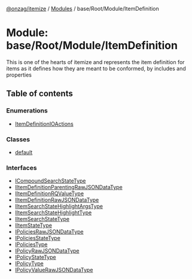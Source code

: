 [@onzag/itemize](../README.md) / [Modules](../modules.md) / base/Root/Module/ItemDefinition

# Module: base/Root/Module/ItemDefinition

This is one of the hearts of itemize and represents the item definition
for items as it defines how they are meant to be conformed, by includes and properties

## Table of contents

### Enumerations

- [ItemDefinitionIOActions](../enums/base_Root_Module_ItemDefinition.ItemDefinitionIOActions.md)

### Classes

- [default](../classes/base_Root_Module_ItemDefinition.default.md)

### Interfaces

- [ICompoundSearchStateType](../interfaces/base_Root_Module_ItemDefinition.ICompoundSearchStateType.md)
- [IItemDefinitionParentingRawJSONDataType](../interfaces/base_Root_Module_ItemDefinition.IItemDefinitionParentingRawJSONDataType.md)
- [IItemDefinitionRQValueType](../interfaces/base_Root_Module_ItemDefinition.IItemDefinitionRQValueType.md)
- [IItemDefinitionRawJSONDataType](../interfaces/base_Root_Module_ItemDefinition.IItemDefinitionRawJSONDataType.md)
- [IItemSearchStateHighlightArgsType](../interfaces/base_Root_Module_ItemDefinition.IItemSearchStateHighlightArgsType.md)
- [IItemSearchStateHighlightType](../interfaces/base_Root_Module_ItemDefinition.IItemSearchStateHighlightType.md)
- [IItemSearchStateType](../interfaces/base_Root_Module_ItemDefinition.IItemSearchStateType.md)
- [IItemStateType](../interfaces/base_Root_Module_ItemDefinition.IItemStateType.md)
- [IPoliciesRawJSONDataType](../interfaces/base_Root_Module_ItemDefinition.IPoliciesRawJSONDataType.md)
- [IPoliciesStateType](../interfaces/base_Root_Module_ItemDefinition.IPoliciesStateType.md)
- [IPoliciesType](../interfaces/base_Root_Module_ItemDefinition.IPoliciesType.md)
- [IPolicyRawJSONDataType](../interfaces/base_Root_Module_ItemDefinition.IPolicyRawJSONDataType.md)
- [IPolicyStateType](../interfaces/base_Root_Module_ItemDefinition.IPolicyStateType.md)
- [IPolicyType](../interfaces/base_Root_Module_ItemDefinition.IPolicyType.md)
- [IPolicyValueRawJSONDataType](../interfaces/base_Root_Module_ItemDefinition.IPolicyValueRawJSONDataType.md)
